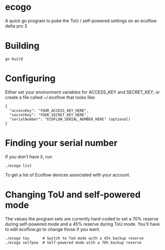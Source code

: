 # ecogo
A quick go program to poke the ToU / self-powered settings on an ecoflow delta pro 3

# Building

    go build
    
# Configuring

Either set your environment variables for ACCESS_KEY and SECRET_KEY, or create a
file called ~/.ecoflow that looks like:

```
{
  "accessKey": "YOUR_ACCESS_KEY_HERE",
  "secretKey": "YOUR_SECRET_KEY_HERE",
  "serialNumber": "ECOFLOW_SERIAL_NUMBER_HERE" (optional)
}
```

# Finding your serial number

If you don't have it, run

    ./ecogo list

To get a list of Ecoflow devices associated with your account.

# Changing ToU and self-powered mode

The values the program sets are currently hard-coded to set a 70% reserve
during self-powered mode and a 45% reserve during ToU mode. You'll have to
edit ecoflow.go to change those if you want.

    ./ecogo tou      # Switch to ToU mode with a 45% backup reserve
    ./ecogo selfpow  # Self-powered mode with a 70% backup reserve

